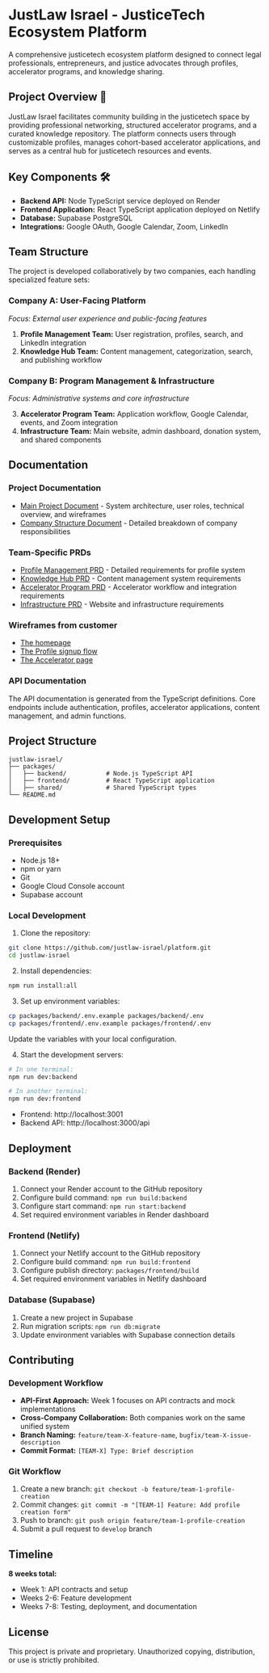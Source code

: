# JustLaw Israel - JusticeTech Ecosystem Platform

A comprehensive justicetech ecosystem platform designed to connect legal professionals, entrepreneurs, and justice advocates through profiles, accelerator programs, and knowledge sharing.

## Project Overview 📖

JustLaw Israel facilitates community building in the justicetech space by providing professional networking, structured accelerator programs, and a curated knowledge repository. The platform connects users through customizable profiles, manages cohort-based accelerator applications, and serves as a central hub for justicetech resources and events.

## Key Components 🛠️

- **Backend API:** Node TypeScript service deployed on Render
- **Frontend Application:** React TypeScript application deployed on Netlify  
- **Database:** Supabase PostgreSQL
- **Integrations:** Google OAuth, Google Calendar, Zoom, LinkedIn

## Team Structure 

The project is developed collaboratively by two companies, each handling specialized feature sets:

### Company A: User-Facing Platform
_Focus: External user experience and public-facing features_

1. **Profile Management Team:** User registration, profiles, search, and LinkedIn integration
2. **Knowledge Hub Team:** Content management, categorization, search, and publishing workflow

### Company B: Program Management & Infrastructure
_Focus:  Administrative systems and core infrastructure_

3. **Accelerator Program Team:** Application workflow, Google Calendar, events, and Zoom integration
4. **Infrastructure Team:** Main website, admin dashboard, donation system, and shared components

## Documentation

### Project Documentation
- [Main Project Document](https://docs.google.com/document/d/1bV6V7-efPyCAex9npd1aAYTCMa3IzPlI0L45b3wE644) - System architecture, user roles, technical overview, and wireframes
- [Company Structure Document](https://docs.google.com/document/d/1seSjbt-BaCaLOpVburyOmsHdWuOB7xtLOrqcLA_H9dY/edit) - Detailed breakdown of company responsibilities

### Team-Specific PRDs
- [Profile Management PRD](https://docs.google.com/document/d/1NfXSIZE3NO8D20S_LycUBcWG8o0wnLgWnTAKHdaqvrc/edit) - Detailed requirements for profile system
- [Knowledge Hub PRD](https://docs.google.com/document/d/1X4j_xsHTuImdViu1pWx9oUGv_OAKBB27Hv6AQqC2obM/edit) - Content management system requirements
- [Accelerator Program PRD](https://docs.google.com/document/d/1_m01D7azWbCjkrzhanu1s9l50FF8LvaCdbBMkExso9M/edit) - Accelerator workflow and integration requirements  
- [Infrastructure PRD](https://docs.google.com/document/d/1nrCc-a6uBmXMuB-UQcfE7N8ndC-lidHc86ilJ2_VJUg/edit) - Website and infrastructure requirements

### Wireframes from customer
- [The homepage](https://gemini.google.com/share/f53615bbeab5)
- [The Profile signup flow](https://gemini.google.com/share/000556b71ac0)
- [The Accelerator page](https://gemini.google.com/share/42991b7640ba)


### API Documentation
The API documentation is generated from the TypeScript definitions. Core endpoints include authentication, profiles, accelerator applications, content management, and admin functions.

## Project Structure

```
justlaw-israel/
├── packages/
│   ├── backend/           # Node.js TypeScript API
│   ├── frontend/          # React TypeScript application
│   ├── shared/            # Shared TypeScript types
└── README.md
```

## Development Setup

### Prerequisites
- Node.js 18+
- npm or yarn
- Git
- Google Cloud Console account
- Supabase account

### Local Development

1. Clone the repository:
```bash
git clone https://github.com/justlaw-israel/platform.git
cd justlaw-israel
```

2. Install dependencies:
```bash
npm run install:all
```

3. Set up environment variables:
```bash
cp packages/backend/.env.example packages/backend/.env
cp packages/frontend/.env.example packages/frontend/.env
```
Update the variables with your local configuration.

4. Start the development servers:
```bash
# In one terminal:
npm run dev:backend

# In another terminal:
npm run dev:frontend
```

- Frontend: http://localhost:3001
- Backend API: http://localhost:3000/api

## Deployment

### Backend (Render)
1. Connect your Render account to the GitHub repository
2. Configure build command: `npm run build:backend`
3. Configure start command: `npm run start:backend`
4. Set required environment variables in Render dashboard

### Frontend (Netlify)
1. Connect your Netlify account to the GitHub repository
2. Configure build command: `npm run build:frontend`
3. Configure publish directory: `packages/frontend/build`
4. Set required environment variables in Netlify dashboard

### Database (Supabase)
1. Create a new project in Supabase
2. Run migration scripts: `npm run db:migrate`
3. Update environment variables with Supabase connection details

## Contributing

### Development Workflow
- **API-First Approach:** Week 1 focuses on API contracts and mock implementations
- **Cross-Company Collaboration:** Both companies work on the same unified system
- **Branch Naming:** `feature/team-X-feature-name`, `bugfix/team-X-issue-description`
- **Commit Format:** `[TEAM-X] Type: Brief description`

### Git Workflow
1. Create a new branch: `git checkout -b feature/team-1-profile-creation`
2. Commit changes: `git commit -m "[TEAM-1] Feature: Add profile creation form"`
3. Push to branch: `git push origin feature/team-1-profile-creation`
4. Submit a pull request to `develop` branch

## Timeline

**8 weeks total:**
- Week 1: API contracts and setup
- Weeks 2-6: Feature development
- Weeks 7-8: Testing, deployment, and documentation

## License

This project is private and proprietary. Unauthorized copying, distribution, or use is strictly prohibited.
